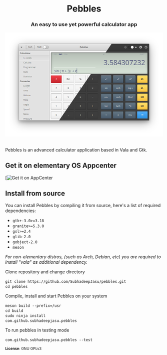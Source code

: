 <div>
    <h1 align="center">Pebbles</h1>
    <h3 align="center">An easy to use yet powerful calculator app</h3>
</div>

![screenshot](screenshots/Screenshot.png)

<br>
Pebbles is an advanced calculator application based in Vala and Gtk.

## Get it on elementary OS Appcenter
[![Get it on AppCenter](https://appcenter.elementary.io/com.github.subhadeepjasu.pebbles)

## Install from source
You can install Pebbles by compiling it from source, here's a list of required dependencies:
 - `gtk+-3.0>=3.18`
 - `granite>=5.3.0`
 - `gsl>=2.4`
 - `glib-2.0`
 - `gobject-2.0`
 - `meson`

<i>For non-elementary distros, (such as Arch, Debian, etc) you are required to install "vala" as additional dependency.</i>

Clone repository and change directory
```
git clone https://github.com/SubhadeepJasu/pebbles.git
cd pebbles
```

Compile, install and start Pebbles on your system
```
meson build --prefix=/usr
cd build
sudo ninja install
com.github.subhadeepjasu.pebbles
```

To run pebbles in testing mode
```
com.github.subhadeepjasu.pebbles --test
```

<sup>**License**: GNU GPLv3</sup>
